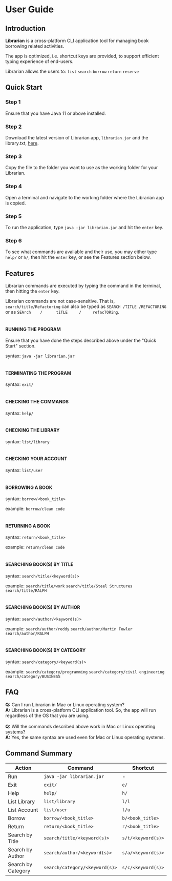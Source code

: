 # User Guide

## Introduction

**Librarian** is a cross-platform CLI application tool for managing book borrowing related activities. 

The app is optimized, i.e. shortcut keys are provided, to support efficient typing experience of end-users.

Librarian allows the users to: <code>list</code> <code>search</code> <code>borrow</code> <code>return</code> <code>reserve</code>

## Quick Start

### Step 1
Ensure that you have Java 11 or above installed.
### Step 2
Download the latest version of Librarian app, `librarian.jar` and the library.txt, [here](https://github.com/AY2223S1-TIC4001-F18-1/tp/releases).
### Step 3
Copy the file to the folder you want to use as the working folder for your Librarian.
### Step 4
Open a terminal and navigate to the working folder where the Librarian app is copied.
### Step 5
To run the application, type `java -jar librarian.jar` and hit the `enter` key.
### Step 6
To see what commands are available and their use, you may either type `help/` or `h/`, then hit the `enter` key, or see the Features section below.

## Features

Librarian commands are executed by typing the command in the terminal, then hitting the `enter` key. 

Librarian commands are not case-sensitive. That is, `search/title/Refactoring` can also be typed as `SEARCH /TITLE /REFACTORING` or as `SEArch    /      tiTLE     /     refacTORing`.
<br />
<br />

#### RUNNING THE PROGRAM

Ensure that you have done the steps described above under the "Quick Start" section.

syntax: `java -jar librarian.jar`
<br />
<br />

#### TERMINATING THE PROGRAM

syntax: `exit/`
<br />
<br />

#### CHECKING THE COMMANDS

syntax: `help/`
<br />
<br />

#### CHECKING THE LIBRARY

syntax: `list/library`
<br />
<br />

#### CHECKING YOUR ACCOUNT

syntax: `list/user`
<br />
<br />

#### BORROWING A BOOK

syntax: `borrow/<book_title>`

example: `borrow/clean code`
<br />
<br />

#### RETURNING A BOOK

syntax: `return/<book_title>`

example: `return/clean code`
<br />
<br />

#### SEARCHING BOOK(S) BY TITLE

syntax: `search/title/<keyword(s)>`

example: `search/title/work` `search/title/Steel Structures` `search/title/RALPH`
<br />
<br />

#### SEARCHING BOOK(S) BY AUTHOR

syntax: `search/author/<keyword(s)>`

example: `search/author/reddy` `search/author/Martin Fowler` `search/author/RALPH`
<br />
<br />

#### SEARCHING BOOK(S) BY CATEGORY

syntax: `search/category/<keyword(s)>`

example: `search/category/programming` `search/category/civil engineering` `search/category/BUSINESS`

## FAQ

**Q:** Can I run Librarian in Mac or Linux operating system? <br />
**A:** Librarian is a cross-platform CLI application tool. So, the app will run regardless of the OS that you are using.
<br />
<br />
**Q:** Will the commands described above work in Mac or Linux operating systems? <br />
**A:** Yes, the same syntax are used even for Mac or Linux operating systems.

## Command Summary

| Action             | Command                        | Shortcut           |
|--------------------|--------------------------------|--------------------|
| Run                | `java -jar librarian.jar`      | -                  |
| Exit               | `exit/`                        | `e/`               |
| Help               | `help/`                        | `h/`               |
| List Library       | `list/library`                 | `l/l`              |
| List Account       | `list/user`                    | `l/u`              |
| Borrow             | `borrow/<book_title>`          | `b/<book_title>`   |
| Return             | `return/<book_title>`          | `r/<book_title>`   |
| Search by Title    | `search/title/<keyword(s)>`    | `s/t/<keyword(s)>` |
| Search by Author   | `search/author/<keyword(s)>`   | `s/a/<keyword(s)>` |
| Search by Category | `search/category/<keyword(s)>` | `s/c/<keyword(s)>` |

